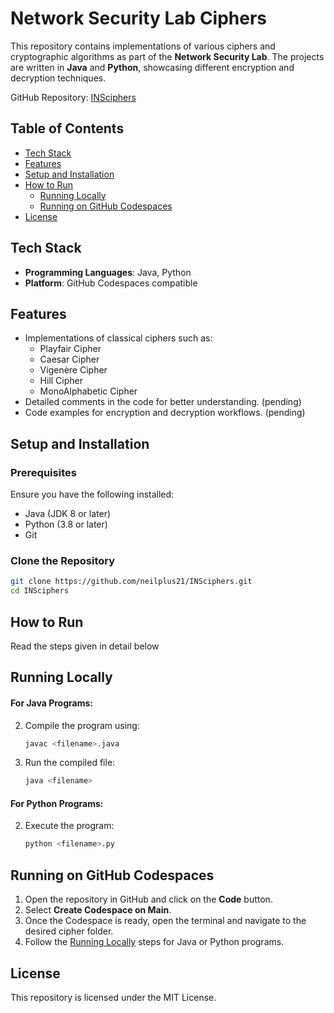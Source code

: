 # Network Security Lab Ciphers

This repository contains implementations of various ciphers and cryptographic algorithms as part of the **Network Security Lab**. The projects are written in **Java** and **Python**, showcasing different encryption and decryption techniques.

GitHub Repository: [INSciphers](https://github.com/neilplus21/INSciphers)

## Table of Contents
- [Tech Stack](#tech-stack)
- [Features](#features)
- [Setup and Installation](#setup-and-installation)
- [How to Run](#how-to-run)
  - [Running Locally](#running-locally)
  - [Running on GitHub Codespaces](#running-on-github-codespaces)
- [License](#license)

## Tech Stack
- **Programming Languages**: Java, Python
- **Platform**: GitHub Codespaces compatible

## Features
- Implementations of classical ciphers such as:
  - Playfair Cipher
  - Caesar Cipher
  - Vigenère Cipher
  - Hill Cipher
  - MonoAlphabetic Cipher
- Detailed comments in the code for better understanding. (pending)
- Code examples for encryption and decryption workflows. (pending)

## Setup and Installation

### Prerequisites
Ensure you have the following installed:
- Java (JDK 8 or later)
- Python (3.8 or later)
- Git

### Clone the Repository
```bash
git clone https://github.com/neilplus21/INSciphers.git
cd INSciphers
```

## How to Run
Read the steps given in detail below

## Running Locally
#### For Java Programs:
2. Compile the program using:
   ```bash
   javac <filename>.java
   ```
3. Run the compiled file:
   ```bash
   java <filename>
   ```

#### For Python Programs:
2. Execute the program:
   ```bash
   python <filename>.py
   ```

## Running on GitHub Codespaces
1. Open the repository in GitHub and click on the **Code** button.
2. Select **Create Codespace on Main**.
3. Once the Codespace is ready, open the terminal and navigate to the desired cipher folder.
4. Follow the [Running Locally](#running-locally) steps for Java or Python programs.

## License
This repository is licensed under the MIT License.

